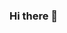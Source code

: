 ### Hi there 👋

<!--

- 🔭 I’m currently working on Software testing
- 🌱 I’m currently learning RestAssured
- 👯 I’m looking to collaborate on selenium-based projects
- 🤔 I’m looking for help with unit testing
- 💬 Ask me about SQL
- ⚡ Fun fact: I am a civil engineer at heart!
